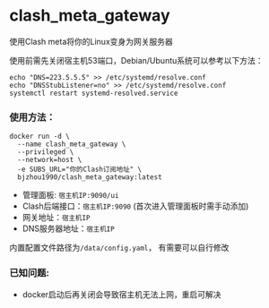 # clash_meta_gateway

使用Clash meta将你的Linux变身为网关服务器

使用前需先关闭宿主机53端口，Debian/Ubuntu系统可以参考以下方法：

```
echo "DNS=223.5.5.5" >> /etc/systemd/resolve.conf
echo "DNSStubListener=no" >> /etc/systemd/resolve.conf
systemctl restart systemd-resolved.service
```

### 使用方法：

```
docker run -d \
  --name clash_meta_gateway \
  --privileged \
  --network=host \
  -e SUBS_URL="你的Clash订阅地址" \
  bjzhou1990/clash_meta_gateway:latest
```

* 管理面板: `宿主机IP:9090/ui`
* Clash后端接口：`宿主机IP:9090` (首次进入管理面板时需手动添加)
* 网关地址：`宿主机IP`
* DNS服务器地址：`宿主机IP`

内置配置文件路径为`/data/config.yaml`， 有需要可以自行修改

### 已知问题:

* docker启动后再关闭会导致宿主机无法上网，重启可解决
